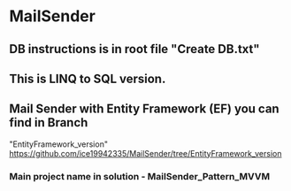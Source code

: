 # MailSender

## DB instructions is in root file "Create DB.txt"
## This is LINQ to SQL version.

## Mail Sender with Entity Framework (EF) you can find in Branch
"EntityFramework_version" https://github.com/ice19942335/MailSender/tree/EntityFramework_version

### Main project name in solution - MailSender_Pattern_MVVM
